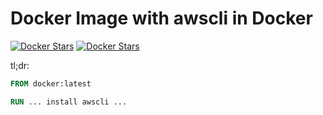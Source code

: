 # Docker Image with awscli in Docker

[![Docker Stars](https://img.shields.io/docker/automated/illagrenan/awscli-docker.svg)](https://hub.docker.com/r/illagrenan/awscli-docker/)
[![Docker Stars](https://img.shields.io/docker/build/illagrenan/awscli-docker.svg)](https://hub.docker.com/r/illagrenan/awscli-docker/)

tl;dr:

```Dockerfile
FROM docker:latest

RUN ... install awscli ...
```
